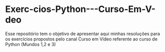 # Exerc-cios-Python---Curso-Em-V-deo
Esse repositório tem o objetivo de apresentar aqui minhas resoluções para os exercícios propostos pelo canal Curso em Vídeo referente ao curso de Python (Mundos 1,2 e 3)
